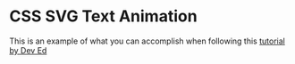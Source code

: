 # CSS SVG Text Animation

This is an example of what you can accomplish when following this [tutorial by Dev Ed](https://youtu.be/vJNVramny9k)
